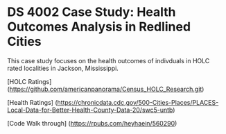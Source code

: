 # DS 4002 Case Study: Health Outcomes Analysis in Redlined Cities

This case study focuses on the health outcomes of indivduals in HOLC rated localities in Jackson, Mississippi. 







[HOLC Ratings] (https://github.com/americanpanorama/Census_HOLC_Research.git)


[Health Ratings] (https://chronicdata.cdc.gov/500-Cities-Places/PLACES-Local-Data-for-Better-Health-County-Data-20/swc5-untb)


[Code Walk through] (https://rpubs.com/heyhaein/560290)
